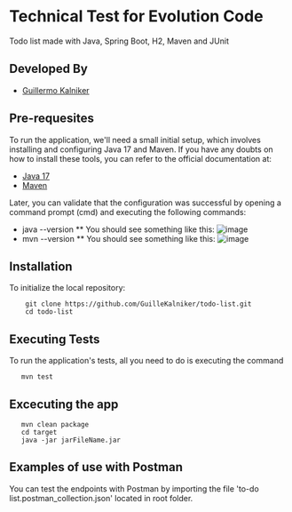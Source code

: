 # Technical Test for Evolution Code

Todo list made with Java, Spring Boot, H2, Maven and JUnit 

## Developed By
* [Guillermo Kalniker](https://github.com/GuilleKalniker)

## Pre-requesites

To run the application, we'll need a small initial setup, which involves installing and configuring Java 17 and Maven. 
If you have any doubts on how to install these tools, you can refer to the official documentation at:
* [Java 17](https://www.oracle.com/java/technologies/javase/jdk17-archive-downloads.html)
* [Maven](https://maven.apache.org/install.html)

Later, you can validate that the configuration was successful by opening a command prompt (cmd) and executing the following commands:
* java --version
** You should see something like this:
![image](https://github.com/GuilleKalniker/todo-list/assets/63016011/d8695eb0-ff9c-4553-938e-63961e9ea997)
* mvn --version
** You should see something like this:
![image](https://github.com/GuilleKalniker/todo-list/assets/63016011/441139fa-708f-42ec-80c6-ffe9235fc608)

## Installation
To initialize the local repository:
```console
    git clone https://github.com/GuilleKalniker/todo-list.git
    cd todo-list
```

## Executing Tests
To run the application's tests, all you need to do is executing the command 
```console
   mvn test
```

## Excecuting the app

```console
   mvn clean package
   cd target
   java -jar jarFileName.jar
```

## Examples of use with Postman

You can test the endpoints with Postman by importing the file 'to-do list.postman_collection.json' located in root folder. 
